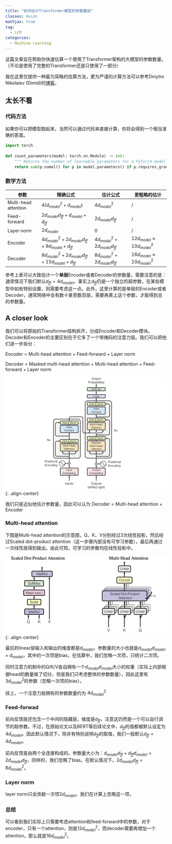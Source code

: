 ```yaml
---
title: "如何估计Transformer模型的参数量级"
classes: #wide
mathjax: true
tag:
  - LLM
categories:
  - Machine Learning
---
```


这篇文章旨在帮助你快速估算一个使用了Transformer架构的大模型的参数数量。（不论是使用了完整的Transformer还是只使用了一部分）

我在这里仅提供一种最为简略的估算方法，更为严谨的计算方法可以参考Dmytro Nikolaiev (Dimid)的[博客](https://towardsdatascience.com/how-to-estimate-the-number-of-parameters-in-transformer-models-ca0f57d8dff0)。

## 太长不看

### 代码方法

如果你可以把模型跑起来，当然可以通过代码来直接计算，你将会得到一个相当准确的答案。

```python
import torch

def count_parameters(model: torch.nn.Module) -> int:
    """ Returns the number of learnable parameters for a PyTorch model """
    return sum(p.numel() for p in model.parameters() if p.requires_grad)
```

### 数学方法

| 参数                 | 精确公式                                           | 估计公式                        | 更粗略的估计                       |
| -------------------- | -------------------------------------------------- | ------------------------------- | ---------------------------------- |
| Multi-head attention | $4(d_{model}^2+d_{model})$                         | $4d_{model}^2$                  | /                                  |
| Feed-forward         | $2d_{model}d_{ff}+d_{model}+d_{ff}$                | $2d_{model}d_{ff}$              | /                                  |
| Layer norm           | $2 d_{model}$                                      | $0$                             | /                                  |
| Encoder              | $4d_{model}^2+2d_{model}d_{ff}+9d_{model}+d_{ff}$  | $4d_{model}^2+2d_{model}d_{ff}$ | $12d_{model}\approx10 d_{model}^2$ |
| Decoder              | $8d_{model}^2+2d_{model}d_{ff}+15d_{model}+d_{ff}$ | $8d_{model}^2+2d_{model}d_{ff}$ | $16d_{model}\approx10 d_{model}^2$ |

  参考上表可以大致估计一个**单层**Encoder或者Decoder的参数量，需要注意的是：通常情况下我们默认$d_{ff}=4d_{model}$，事实上$d_{ff}$仍是一个独立的超参数，在某些模型中如有特别设置，则需要考虑这一点。此外，这里计算的是单层的Encoder或者Decoder，通常网络中会有数十甚至数百层，需要再乘上这个参数，才能得到总的参数量。

## A closer look

我们可以将原始的Transformer结构拆开，分成Encoder和Decoder模块。Decoder和Encoder的主要区别在于它多了一个带掩码的注意力层。我们可以把他们进一步拆分：

Encoder = Multi-head attention + Feed-forward + Layer norm

Decoder = Masked multi-head attention + Multi-head attention + Feed-forward + Layer norm

![transformer-arch](/assets/images/transformer-arch.png){: .align-center}

我们只是近似地估计参数量，因此可以认为 Decoder = Multi-head attention + Encoder

### Multi-head attention

下图是Multi-head attention的示意图，Q、K、V分别经过3次线性投影，然后经过Scaled dot-product attention（这一步骤内部没有可学习参数），最后再通过一次线性层得到输出。由此可知，可学习的参数均在线性投影中。

![multi-head-atten](/assets/images/multi-head-atten.png){: .align-center}

最后的linear层输入和输出的维度都是$d_{model}$，参数量的大小也就是$d_{model}d_{model}+d_{model}$，其中的一次项是bias，在估算中，我们忽略一次项，只统计二次项。

同时注意力机制中的Q/K/V各自拥有一个$d_{model}d_{model}$大小的权重（实际上内部根据head的数量做了切分，但是我们只考虑整体的参数数量），因此这里有$3d_{model}^2$的参数（忽略一次项的bias）。

综上，一个注意力层拥有的参数数量约为 $4d_{model}^2$

### Feed-forwad

前向反馈层还包含一个中间的隐藏层，维度是$d_{ff}$，注意这仍然是一个可以自行调节的超参数。不过，在原始论文以及BERT等后续论文中，$d_{ff}$的值都被默认设定为$4d_{model}$。因此默认情况下，除非有特别说明$d_{ff}$的取值，我们一般默认$d_{ff}=4d_{model}$。

前向反馈是由两个全连接构成的。参数量大小为：$d_{model}d_{ff}+d_{ff}d_{model}=2d_{model}d_{ff}$，同样的，我们忽略了bias。在默认情况下，$2d_{model}d_{ff}=8d_{model}^2$。

### Layer norm

layer norm只会贡献一次项$2 d_{model}$，我们在计算上忽略这一项。

### 总结

可以看到我们实际上只需要考虑attention和feed-forward中的参数，对于encoder，只有一个attention，则是$12d_{model}^2$，而decoder需要再增加一个attention，那么就是$16d_{model}^2$。



